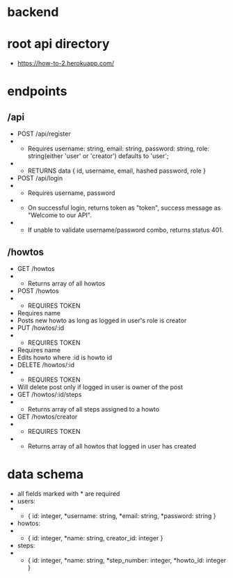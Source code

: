 # backend

# root api directory
- https://how-to-2.herokuapp.com/

# endpoints
## /api
- POST /api/register
- - Requires username: string, email: string, password: string, role: string(either 'user' or 'creator') defaults to 'user';
- - RETURNS data { id, username, email, hashed password, role }
- POST /api/login
- - Requires username, password
- - On successful login, returns token as "token", success message as "Welcome to our API".
- - If unable to validate username/password combo, returns status 401.

## /howtos
- GET /howtos
- - Returns array of all howtos
- POST /howtos
- - REQUIRES TOKEN
- Requires name
- Posts new howto as long as logged in user's role is creator
- PUT /howtos/:id
- - REQUIRES TOKEN
- Requires name
- Edits howto where :id is howto id
- DELETE /howtos/:id
- - REQUIRES TOKEN
- Will delete post only if logged in user is owner of the post
- GET /howtos/:id/steps
- - Returns array of all steps assigned to a howto
- GET /howtos/creator
- - REQUIRES TOKEN
- - Returns array of all howtos that logged in user has created
# data schema
- all fields marked with * are required
- users:
- - { id: integer, *username: string, *email: string, *password: string }
- howtos:
- - { id: integer, *name: string, creator_id: integer }
- steps:
- - { id: integer, *name: string, *step_number: integer, *howto_id: integer }
